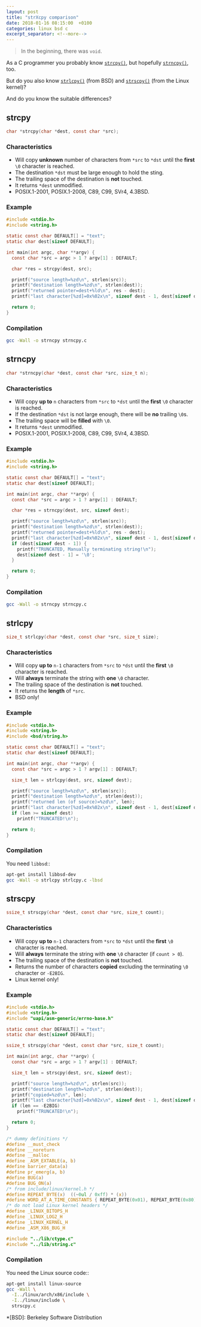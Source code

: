 ```yaml
---
layout: post
title: "strXcpy comparison"
date: 2018-01-16 08:15:00  +0100
categories: linux bsd c
excerpt_separator: <!--more-->
---
```


> In the beginning, there was `void`.

As a C programmer you probably know [`strcpy()`](#strcpy), but hopefully [`strncpy()`](#strncpy), too.

But do you also know [`strlcpy()`](#strlcpy) (from BSD) and [`strscpy()`](#strscpy) (from the Linux kernel)?

And do you know the suitable differences?

<!--more-->

## strcpy
```c
char *strcpy(char *dest, const char *src);
```

### Characteristics

* Will copy **unknown** number of characters from `*src` to `*dst` until the **first** `\0` character is reached.
* The destination `*dst` must be large enough to hold the sting.
* The trailing space of the destination is **not** touched.
* It returns `*dest` unmodified.
* POSIX.1-2001, POSIX.1-2008, C89, C99, SVr4, 4.3BSD.

### Example

```c
#include <stdio.h>
#include <string.h>

static const char DEFAULT[] = "text";
static char dest[sizeof DEFAULT];

int main(int argc, char **argv) {
  const char *src = argc > 1 ? argv[1] : DEFAULT;

  char *res = strcpy(dest, src);

  printf("source length=%zd\n", strlen(src));
  printf("destination length=%zd\n", strlen(dest));
  printf("returned pointer=dest+%ld\n", res - dest);
  printf("last character[%zd]=0x%02x\n", sizeof dest - 1, dest[sizeof dest - 1]);

  return 0;
}
```

### Compilation

```bash
gcc -Wall -o strncpy strncpy.c
```

## strncpy
```c
char *strncpy(char *dest, const char *src, size_t n);
```

### Characteristics

* Will copy **up to** `n` characters from `*src` to `*dst` until the **first** `\0` character is reached.
* If the destination `*dst` is not large enough, there will be **no** trailing `\0`s.
* The trailing space will be **filled** with `\0`.
* It returns `*dest` unmodified.
* POSIX.1-2001, POSIX.1-2008, C89, C99, SVr4, 4.3BSD.

### Example

```c
#include <stdio.h>
#include <string.h>

static const char DEFAULT[] = "text";
static char dest[sizeof DEFAULT];

int main(int argc, char **argv) {
  const char *src = argc > 1 ? argv[1] : DEFAULT;

  char *res = strncpy(dest, src, sizeof dest);

  printf("source length=%zd\n", strlen(src));
  printf("destination length=%zd\n", strlen(dest));
  printf("returned pointer=dest+%ld\n", res - dest);
  printf("last character[%zd]=0x%02x\n", sizeof dest - 1, dest[sizeof dest - 1]);
  if (dest[sizeof dest - 1]) {
    printf("TRUNCATED, Manually terminating string!\n");
    dest[sizeof dest - 1] = '\0';
  }

  return 0;
}
```

### Compilation

```bash
gcc -Wall -o strncpy strncpy.c
```

## strlcpy
```c
size_t strlcpy(char *dest, const char *src, size_t size);
```

### Characteristics

* Will copy **up to** `n-1` characters from `*src` to `*dst` until the **first** `\0` character is reached.
* Will **always** terminate the string with **one** `\0` character.
* The trailing space of the destination is **not** touched.
* It returns the **length** of `*src`.
* BSD only!

### Example

```c
#include <stdio.h>
#include <string.h>
#include <bsd/string.h>

static const char DEFAULT[] = "text";
static char dest[sizeof DEFAULT];

int main(int argc, char **argv) {
  const char *src = argc > 1 ? argv[1] : DEFAULT;

  size_t len = strlcpy(dest, src, sizeof dest);

  printf("source length=%zd\n", strlen(src));
  printf("destination length=%zd\n", strlen(dest));
  printf("returned len (of source)=%zd\n", len);
  printf("last character[%zd]=0x%02x\n", sizeof dest - 1, dest[sizeof dest - 1]);
  if (len >= sizeof dest)
    printf("TRUNCATED!\n");

  return 0;
}
```

### Compilation

You need `libbsd`::

```bash
apt-get install libbsd-dev
gcc -Wall -o strlcpy strlcpy.c -lbsd
```

## strscpy
```c
ssize_t strscpy(char *dest, const char *src, size_t count);
```

### Characteristics

* Will copy **up to** `n-1` characters from `*src` to `*dst` until the **first** `\0` character is reached.
* Will **always** terminate the string with **one** `\0` character (if `count > 0`).
* The trailing space of the destination is **not** touched.
* Returns the number of characters **copied** excluding the terminating `\0` character or `-E2BIG`.
* Linux kernel only!

### Example

```c
#include <stdio.h>
#include <string.h>
#include "uapi/asm-generic/errno-base.h"

static const char DEFAULT[] = "text";
static char dest[sizeof DEFAULT];

ssize_t strscpy(char *dest, const char *src, size_t count);

int main(int argc, char **argv) {
  const char *src = argc > 1 ? argv[1] : DEFAULT;

  size_t len = strscpy(dest, src, sizeof dest);

  printf("source length=%zd\n", strlen(src));
  printf("destination length=%zd\n", strlen(dest));
  printf("copied=%zd\n", len);
  printf("last character[%zd]=0x%02x\n", sizeof dest - 1, dest[sizeof dest - 1]);
  if (len == -E2BIG)
    printf("TRUNCATED!\n");

  return 0;
}

/* dummy definitions */
#define __must_check
#define __noreturn
#define __malloc
#define _ASM_EXTABLE(a, b)
#define barrier_data(a)
#define pr_emerg(a, b)
#define BUG(a)
#define BUG_ON(a)
/* from include/linux/kernel.h */
#define REPEAT_BYTE(x)	((~0ul / 0xff) * (x))
#define WORD_AT_A_TIME_CONSTANTS { REPEAT_BYTE(0x01), REPEAT_BYTE(0x80) }
/* do not load Linux kernel headers */
#define _LINUX_BITOPS_H
#define _LINUX_LOG2_H
#define _LINUX_KERNEL_H
#define _ASM_X86_BUG_H

#include "../lib/ctype.c"
#include "../lib/string.c"
```

### Compilation

You need the Linux source code::

```bash
apt-get install linux-source
gcc -Wall \
  -I../linux/arch/x86/include \
  -I../linux/include \
  strscpy.c
```

*[BSD]: Berkeley Software Distribution

